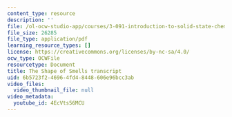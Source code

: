 ```yaml
---
content_type: resource
description: ''
file: /ol-ocw-studio-app/courses/3-091-introduction-to-solid-state-chemistry-fall-2018/4EcVts56MCU_transcript.pdf
file_size: 26285
file_type: application/pdf
learning_resource_types: []
license: https://creativecommons.org/licenses/by-nc-sa/4.0/
ocw_type: OCWFile
resourcetype: Document
title: The Shape of Smells transcript
uid: 6b5723f2-4696-4fd4-8448-606e96bcc3ab
video_files:
  video_thumbnail_file: null
video_metadata:
  youtube_id: 4EcVts56MCU
---
```

